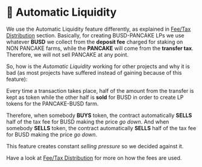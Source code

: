 # 🏧 Automatic Liquidity

We use the Automatic Liquidity feature differently, as explained in [Fee/Tax Distribution](deposit-fee-redistribution.md) section. Basically, for creating BUSD-PANCAKE LPs we use whatever **BUSD** we collect from the **deposit fee** charged for staking on NON PANCAKE farms, while the **PANCAKE** will come from the **transfer tax**. Therefore, we will not sell PANCAKE at any point.

So, how is the _Automatic Liquidity_ working for other projects and why it is bad \(as most projects have suffered instead of gaining because of this feature\):

Every time a transaction takes place, half of the amount from the transfer is kept as token while the other half is **sold** for BUSD in order to create LP tokens for the PANCAKE-BUSD farm.

Therefore, when somebody **BUYS** token, the contract automatically **SELLS** half of the tax fee for BUSD making the price _go down_. And when somebody **SELLS** token, the contract automatically **SELLS** half of the tax fee for BUSD making the price _go down_. 

This feature creates constant _selling pressure_ so we decided against it.

Have a look at [Fee/Tax Distribution](deposit-fee-redistribution.md) for more on how the fees are used.



